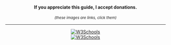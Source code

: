 <h4 align="center">If you appreciate this guide, I accept donations.</h4>
<p align="center"><sub><i>(these images are links, click them)</i></sub></p>

---

<div align="center">
<a href="https://blockchain.info/address/1BKtYkpHJmYJSsSnRYBBGPRYRMBaNfpHTB">
<img border="0" alt="W3Schools" src="https://blockchain.info/Resources/buttons/donate_64.png">
</a>
</div>

<div align="center">
<a href="https://www.paypal.com/cgi-bin/webscr?cmd=_s-xclick&hosted_button_id=LH5TU8F6GQUA2">
<img border="0" alt="W3Schools" src="https://www.paypalobjects.com/webstatic/mktg/logo/AM_mc_vs_dc_ae.jpg">
</a>
</div>